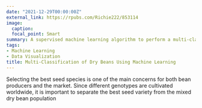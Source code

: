 ```yaml
---
date: "2021-12-29T00:00:00Z"
external_link: https://rpubs.com/Richie222/853114
image:
  caption: 
  focal_point: Smart
summary: A supervised machine learning algorithm to perform a multi-classification of dry beans species harvested from population cultivation from a single farm.
tags:
- Machine Learning
- Data Visualization
title: Multi-Classification of Dry Beans Using Machine Learning
---
```



Selecting the best seed species is one of the main concerns for both bean producers and the market. Since different genotypes are cultivated worldwide, it is important to separate the best seed variety from the mixed dry bean population
